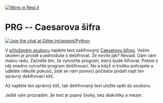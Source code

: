 [![Work in Repl.it](https://classroom.github.com/assets/work-in-replit-14baed9a392b3a25080506f3b7b6d57f295ec2978f6f33ec97e36a161684cbe9.svg)](https://classroom.github.com/online_ide?assignment_repo_id=3574085&assignment_repo_type=AssignmentRepo)
# PRG -- Caesarova šifra

[![Join the chat at Gitter.im/spseol/Python](https://badges.gitter.im/spseol/PRG-No.svg)](https://gitter.im/spseol/Python?utm_source=share-link&utm_medium=link&utm_campaign=share-link)

V [přiloženém souboru](sifra.txt) najdete text zašifrovaný
[Caesarovu šifrou](https://cs.wikipedia.org/wiki/Caesarova_%C5%A1ifra). 
Vašim úkolem je prostě a jednoduše ji dešifrovat.
Že nevíte jak? Nevadí. Dám vám malou radu: Začněte tím, že vytvoříte program,
který bude šifrovat. Potom z něj snadno vytvoříte program dešifrovací.
No a když si trošku pohrajete a uděláte několik pokusů, jistě se vám pomocí
počítače podaří najít ten správný dešifrovací klíč.

Až najdete ten správný klíč, tak dešifrovaný text uložte opět do souboru.

Ještě vám prozradím, že text je psaný česky, bez diakritiky a mezer.


